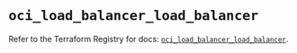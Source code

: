 # `oci_load_balancer_load_balancer`

Refer to the Terraform Registry for docs: [`oci_load_balancer_load_balancer`](https://registry.terraform.io/providers/oracle/oci/7.19.0/docs/resources/load_balancer_load_balancer).
